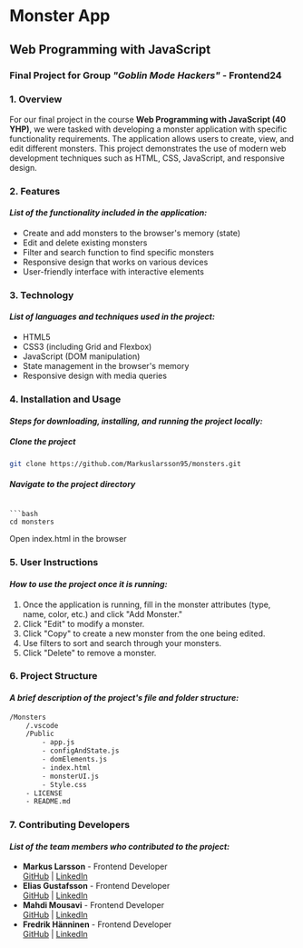 # Monster App

## Web Programming with JavaScript
### Final Project for Group *"Goblin Mode Hackers"* - Frontend24 

### 1. Overview

For our final project in the course **Web Programming with JavaScript (40 YHP)**, we were tasked with developing a monster application with specific functionality requirements. The application allows users to create, view, and edit different monsters. This project demonstrates the use of modern web development techniques such as HTML, CSS, JavaScript, and responsive design.

### 2. Features
#### *List of the functionality included in the application:*

- Create and add monsters to the browser's memory (state)
- Edit and delete existing monsters
- Filter and search function to find specific monsters
- Responsive design that works on various devices
- User-friendly interface with interactive elements

### 3. Technology
#### *List of languages and techniques used in the project:*

- HTML5
- CSS3 (including Grid and Flexbox)
- JavaScript (DOM manipulation)
- State management in the browser's memory
- Responsive design with media queries

### 4. Installation and Usage
#### *Steps for downloading, installing, and running the project locally:*

##### Clone the project

```bash
git clone https://github.com/Markuslarsson95/monsters.git
```

##### Navigate to the project directory
```

```bash
cd monsters
```

Open index.html in the browser

### 5. User Instructions
#### *How to use the project once it is running:*

1. Once the application is running, fill in the monster attributes (type, name, color, etc.) and click "Add Monster."
2. Click "Edit" to modify a monster.
3. Click "Copy" to create a new monster from the one being edited.
4. Use filters to sort and search through your monsters.
5. Click "Delete" to remove a monster.

### 6. Project Structure
#### *A brief description of the project's file and folder structure:*

```bash
/Monsters 
    /.vscode 
    /Public 
        - app.js 
        - configAndState.js 
        - domElements.js 
        - index.html 
        - monsterUI.js 
        - Style.css 
    - LICENSE 
    - README.md
```


### 7. Contributing Developers
#### *List of the team members who contributed to the project:*

- **Markus Larsson** - Frontend Developer  
  [GitHub](https://github.com/Markuslarsson95) | [LinkedIn](https://www.linkedin.com/in/markus-larsson95/)
- **Elias Gustafsson** - Frontend Developer  
  [GitHub](https://github.com/EliasSJG) | [LinkedIn](https://www.linkedin.com/in/elias-gustafsson-3b9315327/)
- **Mahdi Mousavi** - Frontend Developer  
  [GitHub](https://github.com/Mahdi-0011) | [LinkedIn](https://www.linkedin.com/in/mahdi-mousavi-54339b202/)
- **Fredrik Hänninen** - Frontend Developer  
  [GitHub](https://github.com/HanninenF) | [LinkedIn](https://www.linkedin.com/in/fredrik-h%C3%A4nninen-0240a2327/)


